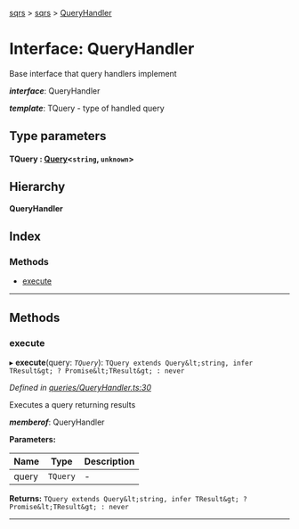 [sqrs](../README.md) > [sqrs](../modules/sqrs.md) > [QueryHandler](../interfaces/sqrs.queryhandler.md)

# Interface: QueryHandler

Base interface that query handlers implement

*__interface__*: QueryHandler

*__template__*: TQuery - type of handled query

## Type parameters
#### TQuery :  [Query](sqrs.query.md)<`string`, `unknown`>
## Hierarchy

**QueryHandler**

## Index

### Methods

* [execute](sqrs.queryhandler.md#execute)

---

## Methods

<a id="execute"></a>

###  execute

▸ **execute**(query: *`TQuery`*): `TQuery extends Query&lt;string, infer TResult&gt; ? Promise&lt;TResult&gt; : never`

*Defined in [queries/QueryHandler.ts:30](https://github.com/rkostrzewski/sqrs/blob/2a5a94e/packages/sqrs/src/queries/QueryHandler.ts#L30)*

Executes a query returning results

*__memberof__*: QueryHandler

**Parameters:**

| Name | Type | Description |
| ------ | ------ | ------ |
| query | `TQuery` |  \- |

**Returns:** `TQuery extends Query&lt;string, infer TResult&gt; ? Promise&lt;TResult&gt; : never`

___

